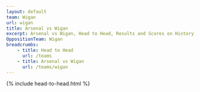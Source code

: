 ```yaml
---
layout: default
team: Wigan
url: wigan
title: Arsenal vs Wigan
excerpt: Arsenal vs Wigan, Head to Head, Results and Scores on History of Arsenal Football Club
OppositionTeam: Wigan
breadcrumbs:
    - title: Head to Head
      url: /teams
    - title: Arsenal vs Wigan
      url: /teams/wigan
---
```


{% include head-to-head.html %}